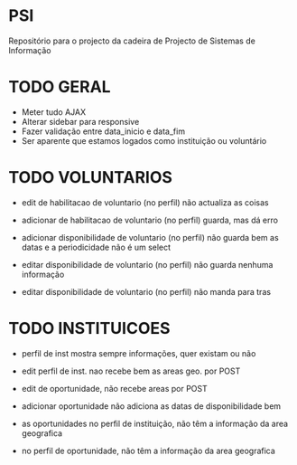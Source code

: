 # PSI
Repositório para o projecto da cadeira de Projecto de Sistemas de Informação

TODO GERAL
==========
- Meter tudo AJAX
- Alterar sidebar para responsive
- Fazer validação entre data_inicio e data_fim
- Ser aparente que estamos logados como instituição ou voluntário

TODO VOLUNTARIOS
=========
- edit de habilitacao de voluntario (no perfil) não actualiza as coisas

- adicionar de habilitacao de voluntario (no perfil) guarda, mas dá erro

- adicionar disponibilidade de voluntario (no perfil) não guarda bem as datas e a periodicidade não é um select

- editar disponibilidade de voluntario (no perfil) não guarda nenhuma informação
- editar disponibilidade de voluntario (no perfil) não manda para tras


TODO INSTITUICOES
=========
- perfil de inst mostra sempre informações, quer existam ou não

- edit perfil de inst. nao recebe bem as areas geo. por POST

- edit de oportunidade, não recebe areas por POST

- adicionar oportunidade não adiciona as datas de disponibilidade bem

- as oportunidades no perfil de instituição, não têm a informação da area geografica
- no perfil de oportunidade, não têm a informação da area geografica